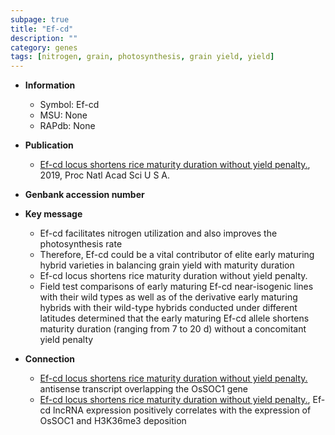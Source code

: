 ```yaml
---
subpage: true
title: "Ef-cd"
description: ""
category: genes
tags: [nitrogen, grain, photosynthesis, grain yield, yield]
---
```


* **Information**  
    + Symbol: Ef-cd  
    + MSU: None  
    + RAPdb: None  

* **Publication**  
    + [Ef-cd locus shortens rice maturity duration without yield penalty.](http://www.ncbi.nlm.nih.gov/pubmed?term=Ef-cd+locus+shortens+rice+maturity+duration+without+yield+penalty.%5BTitle%5D), 2019, Proc Natl Acad Sci U S A.

* **Genbank accession number**  

* **Key message**  
    + Ef-cd facilitates nitrogen utilization and also improves the photosynthesis rate
    + Therefore, Ef-cd could be a vital contributor of elite early maturing hybrid varieties in balancing grain yield with maturity duration
    + Ef-cd locus shortens rice maturity duration without yield penalty.
    + Field test comparisons of early maturing Ef-cd near-isogenic lines with their wild types as well as of the derivative early maturing hybrids with their wild-type hybrids conducted under different latitudes determined that the early maturing Ef-cd allele shortens maturity duration (ranging from 7 to 20 d) without a concomitant yield penalty

* **Connection**  
    + [Ef-cd locus shortens rice maturity duration without yield penalty.](lncRNA) antisense transcript overlapping the OsSOC1 gene
    + [Ef-cd locus shortens rice maturity duration without yield penalty.](http://www.ncbi.nlm.nih.gov/pubmed?term=Ef-cd+locus+shortens+rice+maturity+duration+without+yield+penalty.%5BTitle%5D),  Ef-cd lncRNA expression positively correlates with the expression of OsSOC1 and H3K36me3 deposition



